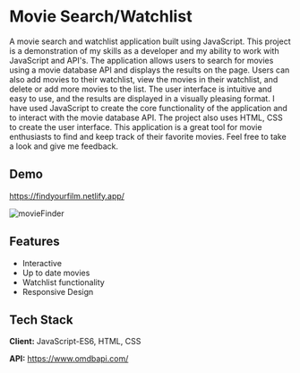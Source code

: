 # Movie Search/Watchlist

A movie search and watchlist application built using JavaScript. This project is a demonstration of my skills as a developer and my ability to work with JavaScript and API's. The application allows users to search for movies using a movie database API and displays the results on the page. Users can also add movies to their watchlist, view the movies in their watchlist, and delete or add more movies to the list. The user interface is intuitive and easy to use, and the results are displayed in a visually pleasing format. I have used JavaScript to create the core functionality of the application and to interact with the movie database API. The project also uses HTML, CSS to create the user interface. This application is a great tool for movie enthusiasts to find and keep track of their favorite movies. Feel free to take a look and give me feedback.


## Demo
https://findyourfilm.netlify.app/

![movieFinder](https://user-images.githubusercontent.com/69698594/215302477-8591c32a-5fc1-4ec9-a69d-0b48e3c120ac.gif)


## Features

- Interactive
- Up to date movies
- Watchlist functionality 
- Responsive Design


## Tech Stack

**Client:** JavaScript-ES6, HTML, CSS 

**API:** https://www.omdbapi.com/



